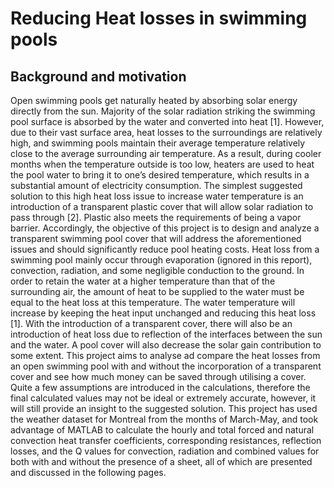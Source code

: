# Reducing Heat losses in swimming pools

## Background and motivation

Open swimming pools get naturally heated by absorbing solar energy directly from the sun. Majority of the solar radiation striking the swimming pool surface is absorbed by the water and converted into heat [1]. However, due to their vast surface area, heat losses to the surroundings are relatively high, and swimming pools maintain their average temperature relatively close to the average surrounding air temperature. As a result, during cooler months when the temperature outside is too low, heaters are used to heat the pool water to bring it to one’s desired temperature, which results in a substantial amount of electricity consumption.
The simplest suggested solution to this high heat loss issue to increase water temperature is an introduction of a transparent plastic cover that will allow solar radiation to pass through [2]. Plastic also meets the requirements of being a vapor barrier. Accordingly, the objective of this project is to design and analyze a transparent swimming pool cover that will address the aforementioned issues and should significantly reduce pool heating costs.
Heat loss from a swimming pool mainly occur through evaporation (ignored in this report), convection, radiation, and some negligible conduction to the ground. In order to retain the water at a higher temperature than that of the surrounding air, the amount of heat to be supplied to the water must be equal to the heat loss at this temperature. The water temperature will increase by keeping the heat input unchanged and reducing this heat loss [1]. With the introduction of a transparent cover, there will also be an introduction of heat loss due to reflection of the interfaces between the sun and the water. A pool cover will also decrease the solar gain contribution to some extent.
This project aims to analyse ad compare the heat losses from an open swimming pool with and without the incorporation of a transparent cover and see how much money can be saved through utilising a cover. Quite a few assumptions are introduced in the calculations, therefore the final calculated values may not be ideal or extremely accurate, however, it will still provide an insight to the suggested solution.
This project has used the weather dataset for Montreal from the months of March-May, and took advantage of MATLAB to calculate the hourly and total forced and natural convection heat transfer coefficients, corresponding resistances, reflection losses, and the Q values for convection, radiation and combined values for both with and without the presence of a sheet, all of which are presented and discussed in the following pages.

